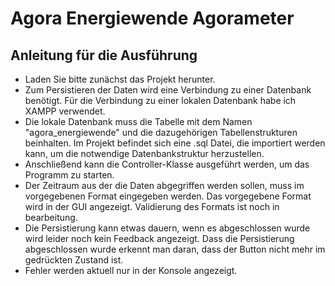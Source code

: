 # Agora Energiewende Agorameter

## Anleitung für die Ausführung
- Laden Sie bitte zunächst das Projekt herunter.
- Zum Persistieren der Daten wird eine Verbindung zu einer Datenbank benötigt. Für die Verbindung zu einer lokalen Datenbank habe ich XAMPP verwendet.
- Die lokale Datenbank muss die Tabelle mit dem Namen "agora_energiewende" und die dazugehörigen Tabellenstrukturen beinhalten. Im Projekt befindet sich eine
.sql Datei, die importiert werden kann, um die notwendige Datenbankstruktur herzustellen.
- Anschließend kann die Controller-Klasse ausgeführt werden, um das Programm zu starten.
- Der Zeitraum aus der die Daten abgegriffen werden sollen, muss im vorgegebenen Format eingegeben werden. Das vorgegebene Format 
wird in der GUI angezeigt. Validierung des Formats ist noch in bearbeitung.
- Die Persistierung kann etwas dauern, wenn es abgeschlossen wurde wird leider noch kein Feedback angezeigt. Dass die Persistierung abgeschlossen wurde erkennt man daran, dass
der Button nicht mehr im gedrückten Zustand ist.
- Fehler werden aktuell nur in der Konsole angezeigt.
